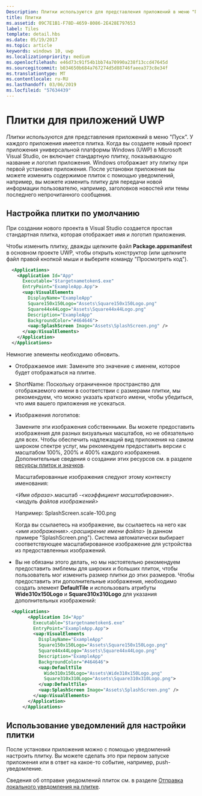 ```yaml
---
Description: Плитки используются для представления приложений в меню "Пуск". У каждого приложения имеется плитка. Когда вы создаете новый проект приложения универсальной платформы Windows (UWP) в Microsoft Visual Studio, он включает стандартную плитку, показывающую название и логотип приложения.
title: Плитки
ms.assetid: 09C7E1B1-F78D-4659-8086-2E428E797653
label: Tiles
template: detail.hbs
ms.date: 05/19/2017
ms.topic: article
keywords: windows 10, uwp
ms.localizationpriority: medium
ms.openlocfilehash: e46d73c91f54b1bb74a70990a238f13ccd47645d
ms.sourcegitcommit: b034650b684a767274d5d88746faeea373c8e34f
ms.translationtype: MT
ms.contentlocale: ru-RU
ms.lasthandoff: 03/06/2019
ms.locfileid: "57634439"
---
```

# <a name="tiles-for-uwp-apps"></a>Плитки для приложений UWP

 

*Плитки* используются для представления приложений в меню "Пуск". У каждого приложения имеется плитка. Когда вы создаете новый проект приложения универсальной платформы Windows (UWP) в Microsoft Visual Studio, он включает стандартную плитку, показывающую название и логотип приложения. Windows отображает эту плитку при первой установке приложения. После установки приложения вы можете изменить содержимое плиток с помощью уведомлений, например, вы можете изменить плитку для передачи новой информации пользователю, например, заголовков новостей или темы последнего непрочитанного сообщения.

## <a name="configure-the-default-tile"></a>Настройка плитки по умолчанию


При создании нового проекта в Visual Studio создается простая стандартная плитка, которая отображает имя и логотип приложения.

Чтобы изменить плитку, дважды щелкните файл **Package.appxmanifest** в основном проекте UWP, чтобы открыть конструктор (или щелкните файл правой кнопкой мыши и выберите команду "Просмотреть код").

```XML
  <Applications>
    <Application Id="App"
      Executable="$targetnametoken$.exe"
      EntryPoint="ExampleApp.App">
      <uap:VisualElements
        DisplayName="ExampleApp"
        Square150x150Logo="Assets\Square150x150Logo.png"
        Square44x44Logo="Assets\Square44x44Logo.png"
        Description="ExampleApp"
        BackgroundColor="#464646">
        <uap:SplashScreen Image="Assets\SplashScreen.png" />
      </uap:VisualElements>
    </Application>
  </Applications>
```

Немногие элементы необходимо обновить.

-   Отображаемое имя: Замените это значение с именем, которое будет отображаться на плитке.
-   ShortName: Поскольку ограниченное пространство для отображаемого имени в соответствии с размерами плитки, мы рекомендуем, что можно указать краткого имени, чтобы убедиться, что имя вашего приложения не усекаться.
-   Изображения логотипов:

    Замените эти изображения собственными. Вы можете предоставить изображения для разных визуальных масштабов, но не обязательно для всех. Чтобы обеспечить надлежащий вид приложения на самом широком спектре услуг, мы рекомендуем предоставить версии с масштабом 100%, 200% и 400% каждого изображения. Дополнительные сведения о создании этих ресурсов см. в разделе [ресурсы плиток и значков](app-assets.md).

    Масштабированные изображения следуют этому контексту именования:
    
    *&lt;Имя образа&gt;*.масштаб -*&lt;коэффициент масштабирования&gt;*. *&lt;модуль файлов изображений&gt;* 

    Например: SplashScreen.scale-100.png

    Когда вы ссылаетесь на изображение, вы ссылаетесь на него как *&lt;имя изображения&gt;*.*&lt;расширение имени файла&gt;* (в данном примере "SplashScreen.png"). Система автоматически выбирает соответствующее масштабированное изображение для устройства из предоставленных изображений.

-   Вы не обязаны этого делать, но мы настоятельно рекомендуем предоставить эмблемы для широких и больших плиток, чтобы пользователь мог изменить размер плитки до этих размеров. Чтобы предоставить эти дополнительные изображения, необходимо создать элемент **DefaultTile** и использовать атрибуты **Wide310x150Logo** и **Square310x310Logo** для указания дополнительных изображений:
```    XML
  <Applications>
        <Application Id="App"
          Executable="$targetnametoken$.exe"
          EntryPoint="ExampleApp.App">
          <uap:VisualElements
            DisplayName="ExampleApp"
            Square150x150Logo="Assets\Square150x150Logo.png"
            Square44x44Logo="Assets\Square44x44Logo.png"
            Description="ExampleApp"
            BackgroundColor="#464646">
            <uap:DefaultTile
              Wide310x150Logo="Assets\Wide310x150Logo.png"
              Square310x310Logo="Assets\Square310x310Logo.png">
            </uap:DefaultTile>
            <uap:SplashScreen Image="Assets\SplashScreen.png" />
          </uap:VisualElements>
        </Application>
      </Applications>
```

## <a name="use-notifications-to-customize-your-tile"></a>Использование уведомлений для настройки плитки


После установки приложения можно с помощью уведомлений настроить плитку. Вы можете сделать это при первом запуске приложения или в ответ на какое-то событие, например, push-уведомление.

Сведения об отправке уведомлений плиток см. в разделе [Отправка локального уведомления на плитке](sending-a-local-tile-notification.md).
